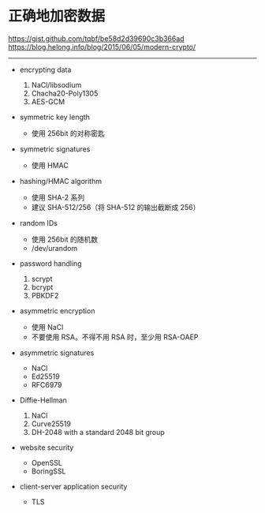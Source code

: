 # 正确地加密数据

https://gist.github.com/tqbf/be58d2d39690c3b366ad
https://blog.helong.info/blog/2015/06/05/modern-crypto/

---

+ encrypting data
    1. NaCl/libsodium
    2. Chacha20-Poly1305
    3. AES-GCM

+ symmetric key length
    - 使用 256bit 的对称密匙

+ symmetric signatures
    - 使用 HMAC

+ hashing/HMAC algorithm
    - 使用 SHA-2 系列
    - 建议 SHA-512/256（将 SHA-512 的输出截断成 256）

+ random IDs
    - 使用 256bit 的随机数
    - /dev/urandom

+ password handling
    1. scrypt
    2. bcrypt
    3. PBKDF2

+ asymmetric encryption
    - 使用 NaCl
    - 不要使用 RSA。不得不用 RSA 时，至少用 RSA-OAEP

+ asymmetric signatures
    - NaCl
    - Ed25519
    - RFC6979

+ Diffie-Hellman
    1. NaCl
    2. Curve25519
    3. DH-2048 with a standard 2048 bit group

+ website security
    - OpenSSL
    - BoringSSL

+ client-server application security
    - TLS
